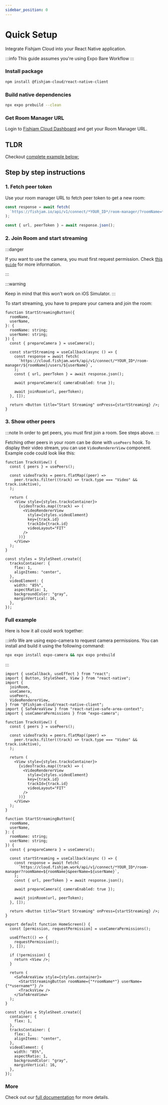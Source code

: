 ```yaml
---
sidebar_position: 0
---
```


# Quick Setup

Integrate Fishjam Cloud into your React Native application.

:::info
This guide assumes you're using Expo Bare Workflow
:::

### Install package

```bash npm2yarn
npm install @fishjam-cloud/react-native-client
```

### Build native dependencies

```bash
npx expo prebuild --clean
```

### Get Room Manager URL

Login to [Fishjam Cloud Dashboard](https://fishjam.io/app) and get your Room Manager URL.

## TLDR

Checkout [complete example below:](#full-example)

## Step by step instructions

### 1. Fetch peer token

Use your room manager URL to fetch peer token to get a new room:

```ts
const response = await fetch(
  `https://fishjam.io/api/v1/connect/*YOUR_ID*/room-manager/?roomName=*roomName*&participantName=*username*`,
);

const { url, peerToken } = await response.json();
```

### 2. Join Room and start streaming

:::danger

If you want to use the camera, you must first request permission.
Check [this `guide`](/react-native/installation#step-2-configure-app-permissions) for more information.

:::

:::warning

Keep in mind that this won't work on iOS Simulator.
:::

To start streaming, you have to prepare your camera and join the room:

```tsx
function StartStreamingButton({
  roomName,
  userName,
}: {
  roomName: string;
  userName: string;
}) {
  const { prepareCamera } = useCamera();

  const startStreaming = useCallback(async () => {
    const response = await fetch(
      `https://cloud.fishjam.work/api/v1/connect/*YOUR_ID*/room-manager/${roomName}/users/${userName}`,
    );
    const { url, peerToken } = await response.json();

    await prepareCamera({ cameraEnabled: true });

    await joinRoom(url, peerToken);
  }, []);

  return <Button title="Start Streaming" onPress={startStreaming} />;
}
```

### 3. Show other peers

:::note
In order to get peers, you must first join a room. See steps above.
:::

Fetching other peers in your room can be done with `usePeers` hook. To display their video stream,
you can use `VideoRendererView` component. Example code could look like this:

```tsx
function TracksView() {
  const { peers } = usePeers();

  const videoTracks = peers.flatMap((peer) =>
    peer.tracks.filter((track) => track.type === "Video" && track.isActive),
  );

  return (
    <View style={styles.tracksContainer}>
      {videoTracks.map((track) => (
        <VideoRendererView
          style={styles.videoElement}
          key={track.id}
          trackId={track.id}
          videoLayout="FIT"
        />
      ))}
    </View>
  );
}

const styles = StyleSheet.create({
  tracksContainer: {
    flex: 1,
    alignItems: "center",
  },
  videoElement: {
    width: "85%",
    aspectRatio: 1,
    backgroundColor: "gray",
    marginVertical: 16,
  },
});
```

### Full example

Here is how it all could work together:

:::info
We are using expo-camera to request camera permissions. You can install and build it using the following command:

```bash
npx expo install expo-camera && npx expo prebuild
```

:::

```tsx
import { useCallback, useEffect } from "react";
import { Button, StyleSheet, View } from "react-native";
import {
  joinRoom,
  useCamera,
  usePeers,
  VideoRendererView,
} from "@fishjam-cloud/react-native-client";
import { SafeAreaView } from "react-native-safe-area-context";
import { useCameraPermissions } from "expo-camera";

function TracksView() {
  const { peers } = usePeers();

  const videoTracks = peers.flatMap((peer) =>
    peer.tracks.filter((track) => track.type === "Video" && track.isActive),
  );

  return (
    <View style={styles.tracksContainer}>
      {videoTracks.map((track) => (
        <VideoRendererView
          style={styles.videoElement}
          key={track.id}
          trackId={track.id}
          videoLayout="FIT"
        />
      ))}
    </View>
  );
}

function StartStreamingButton({
  roomName,
  userName,
}: {
  roomName: string;
  userName: string;
}) {
  const { prepareCamera } = useCamera();

  const startStreaming = useCallback(async () => {
    const response = await fetch(
      `https://cloud.fishjam.work/api/v1/connect/*YOUR_ID*/room-manager?roomName=${roomName}&peerName=${userName}`,
    );
    const { url, peerToken } = await response.json();

    await prepareCamera({ cameraEnabled: true });

    await joinRoom(url, peerToken);
  }, []);

  return <Button title="Start Streaming" onPress={startStreaming} />;
}

export default function HomeScreen() {
  const [permission, requestPermission] = useCameraPermissions();

  useEffect(() => {
    requestPermission();
  }, []);

  if (!permission) {
    return <View />;
  }

  return (
    <SafeAreaView style={styles.container}>
      <StartStreamingButton roomName={"*roomName*"} userName={"*username*"} />
      <TracksView />
    </SafeAreaView>
  );
}

const styles = StyleSheet.create({
  container: {
    flex: 1,
  },
  tracksContainer: {
    flex: 1,
    alignItems: "center",
  },
  videoElement: {
    width: "85%",
    aspectRatio: 1,
    backgroundColor: "gray",
    marginVertical: 16,
  },
});
```

### More

Check out our [full documentation](/category/react-native-integration) for more details.
